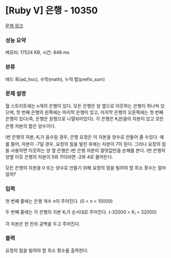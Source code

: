# [Ruby V] 은행 - 10350 

[문제 링크](https://www.acmicpc.net/problem/10350) 

### 성능 요약

메모리: 17524 KB, 시간: 848 ms

### 분류

애드 혹(ad_hoc), 수학(math), 누적 합(prefix_sum)

### 문제 설명

<p>월 스트리트에는 n개의 은행이 있다. 모든 은행은 양 옆으로 이웃하는 은행이 하나씩 있으며, 첫 번째 은행의 왼쪽에는 마지막 은행이 있고, 마지막 은행의 오른쪽에는 첫 번째 은행이 있다(즉, 은행은 원형으로 나열되어있다). 각 은행은 K<sub>i</sub>만큼의 자본이 있고 모든 은행 자본의 합은 양수이다.</p>

<p>i번 은행의 자본, K<sub>i</sub>가 음수일 경우, 은행 요정은 이 자본을 양수로 만들어 줄 수있다. 예를 들어, 자본이 -7일 경우, 요정의 힘을 빌린 후에는 자본이 7이 된다. 그러나 요정의 힘을 사용하면 이웃하는 양 옆 은행은 i번 은행 자본의 절댓값만큼 손해를 본다. i번 은행의 양옆 이웃 은행의 자본이 5와 11이라면 -2와 4로 줄어든다.</p>

<p>모든 은행의 자본을 0 또는 양수로 만들기 위해 요정의 힘을 빌려야 할 최소 횟수는 얼마일까?</p>

### 입력 

 <p>첫 번째 줄에는 은행 개수 n이 주어진다. (0 < n < 10000)</p>

<p>두 번째 줄에는 각 은행의 자본 K<sub>i</sub>가 순서대로 주어진다. (-32000 < K<sub>i</sub> < 32000)</p>

<p>각 자본은 한 칸의 공백을 두고 주어진다.</p>

### 출력 

 <p>요정의 힘을 빌려야 할 최소 횟수를 출력한다.<a id="comment-88789"></a></p>


